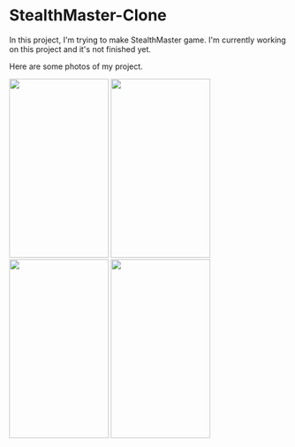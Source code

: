 # StealthMaster-Clone
In this project, I'm trying to make StealthMaster game. I'm currently working on this project and it's not finished yet. 

Here are some photos of my project.

<img src="https://linkpicture.com/q/1_779.png" width="180" height="324"> <img src="https://linkpicture.com/q/2_491.png" width="180" height="324"> <img src="https://linkpicture.com/q/3_352.png" width="180" height="324"> <img src="https://linkpicture.com/q/4_301.png" width="180" height="324">
